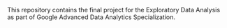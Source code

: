 This repository contains the final project for the Exploratory Data Analysis as part of Google Advanced Data Analytics Specialization.
